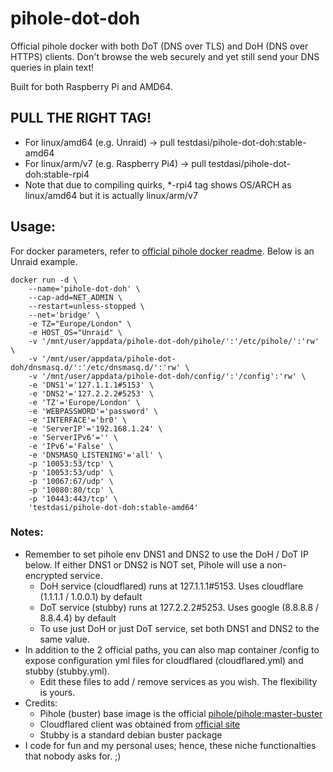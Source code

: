 # pihole-dot-doh
Official pihole docker with both DoT (DNS over TLS) and DoH (DNS over HTTPS) clients. Don't browse the web securely and yet still send your DNS queries in plain text!

Built for both Raspberry Pi and AMD64.

## PULL THE RIGHT TAG!
* For linux/amd64 (e.g. Unraid) -> pull testdasi/pihole-dot-doh:stable-amd64
* For linux/arm/v7 (e.g. Raspberry Pi4) -> pull testdasi/pihole-dot-doh:stable-rpi4 
* Note that due to compiling quirks, \*-rpi4 tag shows OS/ARCH as linux/amd64 but it is actually linux/arm/v7

## Usage:
For docker parameters, refer to [official pihole docker readme](https://github.com/pi-hole/pi-hole). Below is an Unraid example.

    docker run -d \
        --name='pihole-dot-doh' \
        --cap-add=NET_ADMIN \
        --restart=unless-stopped \
        --net='bridge' \
        -e TZ="Europe/London" \
        -e HOST_OS="Unraid" \
        -v '/mnt/user/appdata/pihole-dot-doh/pihole/':'/etc/pihole/':'rw' \
        -v '/mnt/user/appdata/pihole-dot-doh/dnsmasq.d/':'/etc/dnsmasq.d/':'rw' \
        -v '/mnt/user/appdata/pihole-dot-doh/config/':'/config':'rw' \
        -e 'DNS1'='127.1.1.1#5153' \
        -e 'DNS2'='127.2.2.2#5253' \
        -e 'TZ'='Europe/London' \
        -e 'WEBPASSWORD'='password' \
        -e 'INTERFACE'='br0' \
        -e 'ServerIP'='192.168.1.24' \
        -e 'ServerIPv6'='' \
        -e 'IPv6'='False' \
        -e 'DNSMASQ_LISTENING'='all' \
        -p '10053:53/tcp' \
        -p '10053:53/udp' \
        -p '10067:67/udp' \
        -p '10080:80/tcp' \
        -p '10443:443/tcp' \
        'testdasi/pihole-dot-doh:stable-amd64'

### Notes:
* Remember to set pihole env DNS1 and DNS2 to use the DoH / DoT IP below. If either DNS1 or DNS2 is NOT set, Pihole will use a non-encrypted service.
  * DoH service (cloudflared) runs at 127.1.1.1#5153. Uses cloudflare (1.1.1.1 / 1.0.0.1) by default
  * DoT service (stubby) runs at 127.2.2.2#5253. Uses google (8.8.8.8 / 8.8.4.4) by default
  * To use just DoH or just DoT service, set both DNS1 and DNS2 to the same value. 
* In addition to the 2 official paths, you can also map container /config to expose configuration yml files for cloudflared (cloudflared.yml) and stubby (stubby.yml).
  * Edit these files to add / remove services as you wish. The flexibility is yours.
* Credits:
  * Pihole (buster) base image is the official [pihole/pihole:master-buster](https://hub.docker.com/r/pihole/pihole/tags?page=1&name=master-buster)
  * Cloudflared client was obtained from [official site](https://developers.cloudflare.com/argo-tunnel/downloads)
  * Stubby is a standard debian buster package
* I code for fun and my personal uses; hence, these niche functionalties that nobody asks for. ;)
